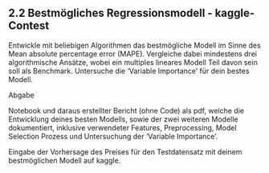 ## 2.2 Bestmögliches Regressionsmodell - kaggle-Contest

Entwickle mit beliebigen Algorithmen das bestmögliche Modell im Sinne des Mean absolute percentage error (MAPE). Vergleiche dabei mindestens drei algorithmische Ansätze, wobei ein multiples lineares Modell Teil davon sein soll als Benchmark. Untersuche die ‘Variable Importance’ für dein bestes Modell.

Abgabe

Notebook und daraus erstellter Bericht (ohne Code) als pdf, welche die Entwicklung deines besten Modells, sowie der zwei weiteren Modelle dokumentiert, inklusive verwendeter Features, Preprocessing, Model Selection Prozess und Untersuchung der ‘Variable Importance’.

Eingabe der Vorhersage des Preises für den Testdatensatz mit deinem bestmöglichen Modell auf kaggle.